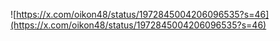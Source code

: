 ![https://x.com/oikon48/status/1972845004206096535?s=46](https://x.com/oikon48/status/1972845004206096535?s=46)
